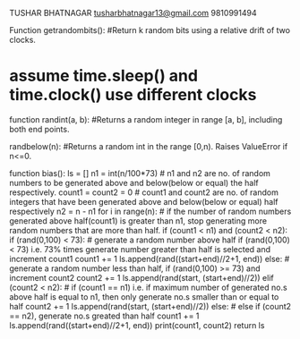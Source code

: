 TUSHAR BHATNAGAR
tusharbhatnagar13@gmail.com
9810991494

Function getrandombits(): 
#Return k random bits using a relative drift of two clocks.
# assume time.sleep() and time.clock() use different clocks

function randint(a, b):
#Returns a random integer in range [a, b], including both end points.

randbelow(n):
#Returns a random int in the range [0,n).  Raises ValueError if n<=0.

function bias():
ls = []
	n1 = int(n/100*73)
	# n1 and n2 are no. of random numbers to be generated above and below(below or equal) the half respectively.
	count1 = count2 = 0
	# count1 and count2 are no. of random integers that have been generated above and below(below or equal) half respectively
	n2 = n - n1
	for i in range(n):
		# if the number of random numbers generated above half(count1) is greater than n1, stop generating more random numbers that are more than half.
		if (count1 < n1) and (count2 < n2):
			if (rand(0,100) < 73):
				# generate a random number above half if (rand(0,100) < 73) i.e. 73% times generate number greater than half is selected and increment count1
				count1 += 1
				ls.append(rand((start+end)//2+1, end))
			else:
				# generate a random number less than half, if (rand(0,100) >= 73) and increment count2
				count2 += 1
				ls.append(rand(start, (start+end)//2))
		elif (count2 < n2):
				# if (count1 == n1) i.e. if maximum number of generated no.s above half is equal to n1, then only generate no.s smaller than or equal to half
				count2 += 1
				ls.append(rand(start, (start+end)//2))
		else:
				# else if (count2 == n2), generate no.s greated than half
				count1 += 1
				ls.append(rand((start+end)//2+1, end))
	print(count1, count2)
	return ls
